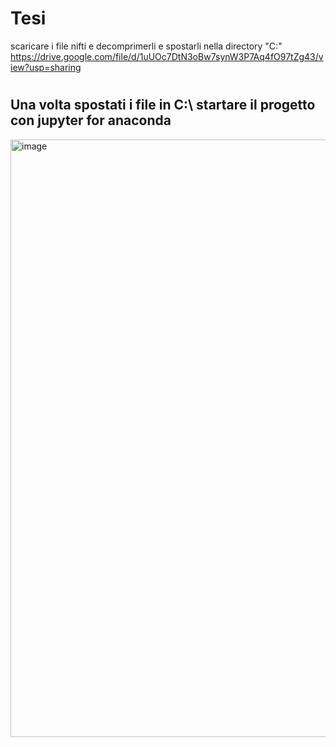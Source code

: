 # Tesi

scaricare i file nifti e decomprimerli e spostarli nella directory "C:\"
https://drive.google.com/file/d/1uUOc7DtN3oBw7synW3P7Aq4fO97tZg43/view?usp=sharing
#
#
## Una volta spostati i file in C:\ startare il progetto con jupyter for anaconda
<img width="956" alt="image" src="https://user-images.githubusercontent.com/98176090/151031539-3f6b8f17-fe5c-4fd3-afc8-139fdf57f898.png">
